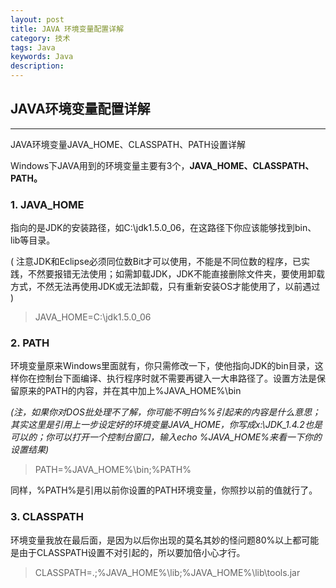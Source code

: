 ```yaml
---
layout: post
title: JAVA 环境变量配置详解 
category: 技术
tags: Java
keywords: Java
description: 
---
```


## JAVA环境变量配置详解  

-----

JAVA环境变量JAVA_HOME、CLASSPATH、PATH设置详解  

 Windows下JAVA用到的环境变量主要有3个，**JAVA_HOME、CLASSPATH、PATH。**  

### 1. JAVA_HOME  

指向的是JDK的安装路径，如C:\jdk1.5.0_06，在这路径下你应该能够找到bin、lib等目录。

( 注意JDK和Eclipse必须同位数Bit才可以使用，不能是不同位数的程序，已实践，不然要报错无法使用；如需卸载JDK，JDK不能直接删除文件夹，要使用卸载方式，不然无法再使用JDK或无法卸载，只有重新安装OS才能使用了，以前遇过 )  
> JAVA_HOME=C:\jdk1.5.0_06  


### 2. PATH  

环境变量原来Windows里面就有，你只需修改一下，使他指向JDK的bin目录，这样你在控制台下面编译、执行程序时就不需要再键入一大串路径了。设置方法是保留原来的PATH的内容，并在其中加上%JAVA_HOME%\bin  

*(注，如果你对DOS批处理不了解，你可能不明白%%引起来的内容是什么意思；其实这里是引用上一步设定好的环境变量JAVA_HOME，你写成x:\JDK_1.4.2也是可以的；你可以打开一个控制台窗口，输入echo %JAVA_HOME%来看一下你的设置结果)*    

> PATH=%JAVA_HOME%\bin;%PATH%  

同样，%PATH%是引用以前你设置的PATH环境变量，你照抄以前的值就行了。  


### 3. CLASSPATH  

环境变量我放在最后面，是因为以后你出现的莫名其妙的怪问题80%以上都可能是由于CLASSPATH设置不对引起的，所以要加倍小心才行。  

> CLASSPATH=.;%JAVA_HOME%\lib;%JAVA_HOME%\lib\tools.jar  



